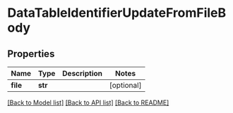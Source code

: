 # DataTableIdentifierUpdateFromFileBody

## Properties
Name | Type | Description | Notes
------------ | ------------- | ------------- | -------------
**file** | **str** |  | [optional] 

[[Back to Model list]](../README.md#documentation-for-models) [[Back to API list]](../README.md#documentation-for-api-endpoints) [[Back to README]](../README.md)

